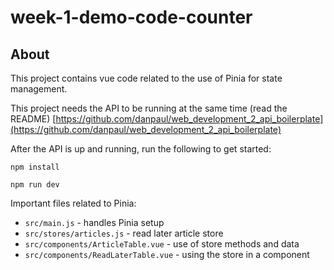 # week-1-demo-code-counter

## About

This project contains vue code related to the use of Pinia for state management.

This project needs the API to be running at the same time (read the README) [https://github.com/danpaul/web_development_2_api_boilerplate](https://github.com/danpaul/web_development_2_api_boilerplate)

After the API is up and running, run the following to get started:

`npm install`

`npm run dev`

Important files related to Pinia:

- `src/main.js` - handles Pinia setup
- `src/stores/articles.js` - read later article store
- `src/components/ArticleTable.vue` - use of store methods and data
- `src/components/ReadLaterTable.vue` - using the store in a component
